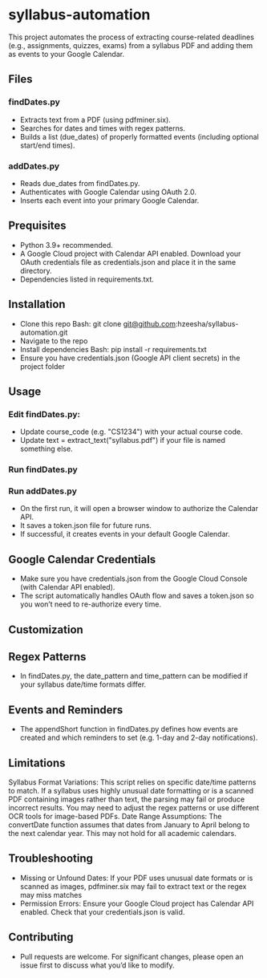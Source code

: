 # syllabus-automation
This project automates the process of extracting course-related deadlines (e.g., assignments, quizzes, exams) from a syllabus PDF and adding them as events to your Google Calendar.

## Files

### findDates.py
- Extracts text from a PDF (using pdfminer.six).
- Searches for dates and times with regex patterns.
- Builds a list (due_dates) of properly formatted events (including optional start/end times).

### addDates.py
- Reads due_dates from findDates.py.
- Authenticates with Google Calendar using OAuth 2.0.
- Inserts each event into your primary Google Calendar.

## Prequisites
- Python 3.9+ recommended.
- A Google Cloud project with Calendar API enabled. Download your OAuth credentials file as credentials.json and place it in the same directory.
- Dependencies listed in requirements.txt.

## Installation
- Clone this repo
Bash:
git clone git@github.com:hzeesha/syllabus-automation.git
- Navigate to the repo
- Install dependencies
Bash:
pip install -r requirements.txt
- Ensure you have credentials.json (Google API client secrets) in the project folder

## Usage 
### Edit findDates.py:
- Update course_code (e.g. "CS1234") with your actual course code.
- Update text = extract_text("syllabus.pdf") if your file is named something else.

### Run findDates.py
### Run addDates.py
- On the first run, it will open a browser window to authorize the Calendar API.
- It saves a token.json file for future runs.
- If successful, it creates events in your default Google Calendar.

## Google Calendar Credentials
- Make sure you have credentials.json from the Google Cloud Console (with Calendar API enabled).
- The script automatically handles OAuth flow and saves a token.json so you won’t need to re-authorize every time.

## Customization
## Regex Patterns 
- In findDates.py, the date_pattern and time_pattern can be modified if your syllabus date/time formats differ.
## Events and Reminders
- The appendShort function in findDates.py defines how events are created and which reminders to set (e.g. 1-day and 2-day notifications).

## Limitations
Syllabus Format Variations:
This script relies on specific date/time patterns to match. If a syllabus uses highly unusual date formatting or is a scanned PDF containing images rather than text, the parsing may fail or produce incorrect results. You may need to adjust the regex patterns or use different OCR tools for image-based PDFs.
Date Range Assumptions:
The convertDate function assumes that dates from January to April belong to the next calendar year. This may not hold for all academic calendars.

## Troubleshooting
- Missing or Unfound Dates: If your PDF uses unusual date formats or is scanned as images, pdfminer.six may fail to extract text or the regex may miss matches
- Permission Errors: Ensure your Google Cloud project has Calendar API enabled. Check that your credentials.json is valid.

## Contributing
- Pull requests are welcome. For significant changes, please open an issue first to discuss what you’d like to modify.
